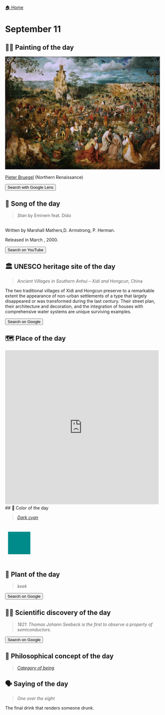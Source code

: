 
[🏠 Home](../../index.md)

# September 11

## 🧑‍🎨 Painting of the day

<img width="600" src="../img/Pieter_Bruegel_5.jpg">

[Pieter Bruegel](http://en.wikipedia.org/wiki/Pieter_Bruegel_the_Elder) (Northern Renaissance)

<button class="btn btn-success"
onclick=" window.open('https://lens.google.com/uploadbyurl?url=https://iretes.github.io/one-a-day/data/img/Pieter_Bruegel_5.jpg','_blank')">
Search with Google Lens
</button>

## 🎼 Song of the day

> *Stan*
by Eminem feat. Dido

<br />Written by Marshall Mathers,D. Armstrong, P. Herman.

Released in March , 2000.

<button class="btn btn-success"
onclick=" window.open('http://www.youtube.com/search?q=Stan by Eminem feat. Dido','_blank')">
Search on YouTube
</button>

## 🏛️ UNESCO heritage site of the day

> *Ancient Villages in Southern Anhui – Xidi and Hongcun*, China

<p>The two traditional villages of Xidi and Hongcun preserve to a remarkable extent the appearance of non-urban settlements of a type that largely disappeared or was transformed during the last century. Their street plan, their architecture and decoration, and the integration of houses with comprehensive water systems are unique surviving examples.</p>

<button class="btn btn-success"
onclick=" window.open('http://www.google.com/search?q=Ancient Villages in Southern Anhui – Xidi and Hongcun','_blank')">
Search on Google
</button>

## 🗺️ Place of the day

<iframe
src="https://www.mapcrunch.com"
name="mapcrunch"
width="500"
height="500"
allowTransparency="true"
scrolling="no"
frameborder="0"
>
</iframe>
## 🎨 Color of the day

> *[Dark cyan](https://en.wikipedia.org/wiki/Shades_of_cyan#Dark_cyan)*

<div style="color:#008B8B; font-size: 100px;">&#9632;</div>

## 🌿 Plant of the day

> *keek*

<button class="btn btn-success"
onclick=" window.open('http://www.google.com/search?q=keek','_blank')">
Search on Google
</button>

## 🧑‍🔬 Scientific discovery of the day

> *1821: Thomas Johann Seebeck is the first to observe a property of semiconductors.*

<button class="btn btn-success"
onclick=" window.open('http://www.google.com/search?q=1821: Thomas Johann Seebeck is the first to observe a property of semiconductors.','_blank')"> 
Search on Google
</button>

## 💭 Philosophical concept of the day

> *[Category of being](https://en.wikipedia.org/wiki/Category_of_being)*

## 🗣️ Saying of the day

> *One over the eight*

The final drink that renders someone drunk.
